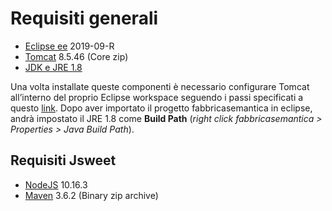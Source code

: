 # Requisiti generali

- [Eclipse ee](https://www.eclipse.org/downloads/packages/) 2019-09-R
- [Tomcat](https://tomcat.apache.org/download-80.cgi) 8.5.46 (Core zip)
- [JDK e JRE 1.8](https://1drv.ms/u/s!AuophiC0Yx5egowvCr85AZ2HDhcsvQ?e=2hhap8)

Una volta installate queste componenti è necessario configurare Tomcat all’interno del proprio Eclipse workspace seguendo i passi specificati a questo [link](https://help.eclipse.org/neon/index.jsp?topic=%2Forg.eclipse.stardust.docs.wst%2Fhtml%2Fwst-integration%2Fconfiguration.html).
Dopo aver importato il progetto fabbricasemantica in eclipse, andrà impostato il JRE 1.8 come **Build Path** (_right click fabbricasemantica > Properties > Java Build Path_).

## Requisiti Jsweet

- [NodeJS](https://nodejs.org/it/) 10.16.3
- [Maven](https://maven.apache.org/download.cgi) 3.6.2 (Binary zip archive)
